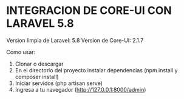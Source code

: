 # INTEGRACION DE CORE-UI CON LARAVEL 5.8

Version limpia de Laravel: 5.8
Version de Core-UI: 2.1.7

Como usar:
1. Clonar o descargar
2. En el directorio del proyecto instalar dependencias (npm install y composer install)
3. Iniciar servidos (php artisan serve) 
4. Ingresa a tu navegador (http://127.0.0.1:8000/admin)
